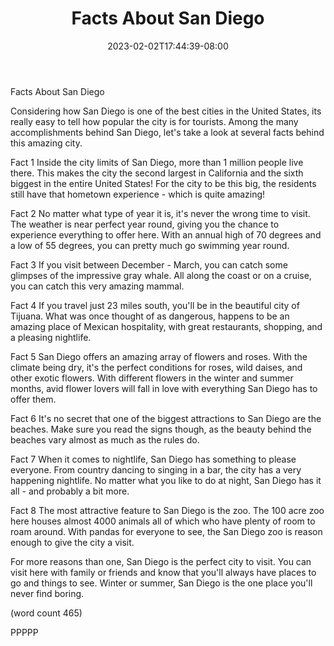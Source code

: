 ﻿---
title: "Facts About San Diego"
date: 2023-02-02T17:44:39-08:00
description: "long articles Tips for Web Success"
featured_image: "/images/long articles.jpg"
tags: ["long articles"]
---

Facts About San Diego

Considering how San Diego is one of the best cities in
the United States, its really easy to tell how popular
the city is for tourists.  Among the many accomplishments
behind San Diego, let's take a look at several facts behind
this amazing city.

Fact 1
Inside the city limits of San Diego, more than 1 million
people live there.  This makes the city the second largest
in California and the sixth biggest in the entire United 
States!  For the city to be this big, the residents still
have that hometown experience - which is quite amazing!

Fact 2
No matter what type of year it is, it's never the wrong
time to visit.  The weather is near perfect year round, giving
you the chance to experience everything to offer here.  With 
an annual high of 70 degrees and a low of 55 degrees, 
you can pretty much go swimming year round.

Fact 3
If you visit between December - March, you can catch some 
glimpses of the impressive gray whale.  All along the coast
or on a cruise, you can catch this very amazing mammal.

Fact 4
If you travel just 23 miles south, you'll be in the beautiful
city of Tijuana.  What was once thought of as dangerous, 
happens to be an amazing place of Mexican hospitality, 
with great restaurants, shopping, and a pleasing nightlife.

Fact 5
San Diego offers an amazing array of flowers and roses.  With
the climate being dry, it's the perfect conditions for roses, 
wild daises, and other exotic flowers.  With different flowers
in the winter and summer months, avid flower lovers will fall
in love with everything San Diego has to offer them.

Fact 6
It's no secret that one of the biggest attractions to San 
Diego are the beaches.  Make sure you read the signs though,
as the beauty behind the beaches vary almost as much as the
rules do.

Fact 7
When it comes to nightlife, San Diego has something to please
everyone.  From country dancing to singing in a bar, the city
has a very happening nightlife.  No matter what you like to 
do at night, San Diego has it all - and probably a bit more.

Fact 8
The most attractive feature to San Diego is the zoo.  The 100
acre zoo here houses almost 4000 animals all of which who have 
plenty of room to roam around.  With pandas for everyone to see,
the San Diego zoo is reason enough to give the city a visit.

For more reasons than one, San Diego is the perfect city to 
visit.  You can visit here with family or friends and know that
you'll always have places to go and things to see.  Winter or 
summer, San Diego is the one place you'll never find boring.

(word count 465)

PPPPP
